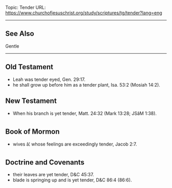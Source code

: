 Topic: Tender
URL: https://www.churchofjesuschrist.org/study/scriptures/tg/tender?lang=eng

---

## See Also

Gentle

---

## Old Testament

- Leah was tender eyed, Gen. 29:17.
- he shall grow up before him as a tender plant, Isa. 53:2 (Mosiah 14:2).

## New Testament

- When his branch is yet tender, Matt. 24:32 (Mark 13:28; JSâM 1:38).

## Book of Mormon

- wives â¦ whose feelings are exceedingly tender, Jacob 2:7.

## Doctrine and Covenants

- their leaves are yet tender, D&C 45:37.
- blade is springing up and is yet tender, D&C 86:4 (86:6).

